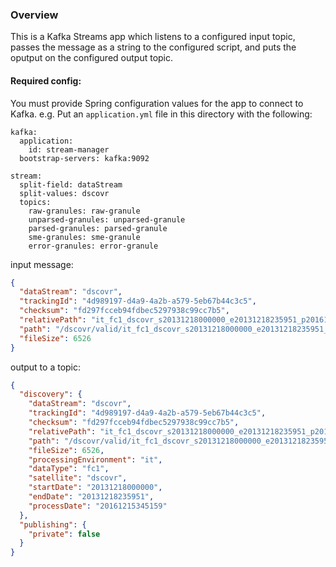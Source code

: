 ### Overview

This is a Kafka Streams app which listens to a configured input topic, passes the message as a string to the configured script, and puts the oputput on the configured output topic. 

#### Required config:

You must provide Spring configuration values for the app to connect to Kafka. e.g. Put an `application.yml` file in this
directory with the following:

```
kafka:
  application:
    id: stream-manager
  bootstrap-servers: kafka:9092

stream:
  split-field: dataStream
  split-values: dscovr
  topics:
    raw-granules: raw-granule
    unparsed-granules: unparsed-granule
    parsed-granules: parsed-granule
    sme-granules: sme-granule
    error-granules: error-granule
```
input message: 
```json
{
  "dataStream": "dscovr",
  "trackingId": "4d989197-d4a9-4a2b-a579-5eb67b44c3c5",
  "checksum": "fd297fcceb94fdbec5297938c99cc7b5",
  "relativePath": "it_fc1_dscovr_s20131218000000_e20131218235951_p20161215345159_pub.nc.gz",
  "path": "/dscovr/valid/it_fc1_dscovr_s20131218000000_e20131218235951_p20161215345159_pub.nc.gz",
  "fileSize": 6526
}
```

output to a topic: 
```json
{
  "discovery": {
    "dataStream": "dscovr",
    "trackingId": "4d989197-d4a9-4a2b-a579-5eb67b44c3c5",
    "checksum": "fd297fcceb94fdbec5297938c99cc7b5",
    "relativePath": "it_fc1_dscovr_s20131218000000_e20131218235951_p20161215345159_pub.nc.gz",
    "path": "/dscovr/valid/it_fc1_dscovr_s20131218000000_e20131218235951_p20161215345159_pub.nc.gz",
    "fileSize": 6526,
    "processingEnvironment": "it",
    "dataType": "fc1",
    "satellite": "dscovr",
    "startDate": "20131218000000",
    "endDate": "20131218235951",
    "processDate": "20161215345159"
  },
  "publishing": {
    "private": false
  }
}
```

